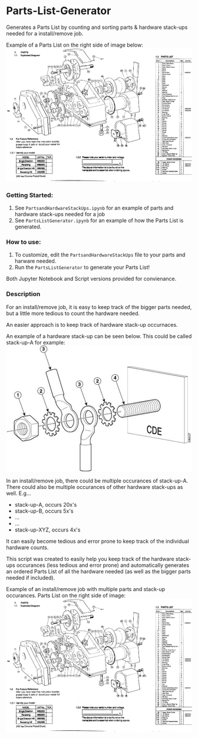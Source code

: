 # Parts-List-Generator
Generates a Parts List by counting and sorting parts &amp; hardware stack-ups needed for a install/remove job.

Example of a Parts List on the right side of image below:
![alt-text](image/Seawolf.jpg)

### Getting Started:
1. See `PartsandHardwareStackUps.ipynb` for an example of parts and hardware stack-ups needed for a job
2. See `PartsListGenerator.ipynb` for an example of how the Parts List is generated.

### How to use:
1. To customize, edit the `PartsandHardwareStackUps` file to your parts and harware needed.
2. Run the `PartsListGenerator` to generate your Parts List!

Both Jupyter Notebook and Script versions provided for convienance. 

### Description
For an install/remove job, it is easy to keep track of the bigger parts needed, but a little more tedious to count the hardware needed.

An easier approach is to keep track of hardware stack-up occurnaces.

An example of a hardware stack-up can be seen below.  This could be called stack-up-A for example:
![alt-text](image/stack-up-example.jpg)

In an install/remove job, there could be multiple occurances of stack-up-A.  There could also be multiple occurances of other hardware stack-ups as well.  E.g...

- stack-up-A, occurs 20x's
- stack-up-B, occurs 5x's
- ...
- ...
- stack-up-XYZ, occurs 4x's

It can easily become tedious and error prone to keep track of the individual hardware counts.

This script was created to easily help you keep track of the hardware stack-ups occurances (less tedious and error prone) and automatically generates an ordered Parts List of all the hardware needed (as well as the bigger parts needed if included).

Example of an install/remove job with multiple parts and stack-up occurances.  Parts List on the right side of image:
![alt-text](image/Seawolf.jpg)

